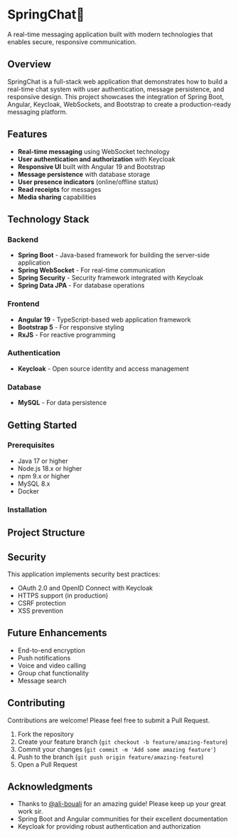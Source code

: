 # SpringChat💬

A real-time messaging application built with modern technologies that enables secure, responsive communication.

## Overview

SpringChat is a full-stack web application that demonstrates how to build a real-time chat system with user authentication, message persistence, and responsive design. This project showcases the integration of Spring Boot, Angular, Keycloak, WebSockets, and Bootstrap to create a production-ready messaging platform.

## Features

- **Real-time messaging** using WebSocket technology
- **User authentication and authorization** with Keycloak
- **Responsive UI** built with Angular 19 and Bootstrap
- **Message persistence** with database storage
- **User presence indicators** (online/offline status)
- **Read receipts** for messages
- **Media sharing** capabilities

## Technology Stack

### Backend
- **Spring Boot** - Java-based framework for building the server-side application
- **Spring WebSocket** - For real-time communication
- **Spring Security** - Security framework integrated with Keycloak
- **Spring Data JPA** - For database operations

### Frontend
- **Angular 19** - TypeScript-based web application framework
- **Bootstrap 5** - For responsive styling
- **RxJS** - For reactive programming

### Authentication
- **Keycloak** - Open source identity and access management

### Database
- **MySQL** - For data persistence

## Getting Started

### Prerequisites
- Java 17 or higher
- Node.js 18.x or higher
- npm 9.x or higher
- MySQL 8.x
- Docker

### Installation


## Project Structure


## Security

This application implements security best practices:
- OAuth 2.0 and OpenID Connect with Keycloak
- HTTPS support (in production)
- CSRF protection
- XSS prevention

## Future Enhancements

- End-to-end encryption
- Push notifications
- Voice and video calling
- Group chat functionality
- Message search

## Contributing

Contributions are welcome! Please feel free to submit a Pull Request.

1. Fork the repository
2. Create your feature branch (`git checkout -b feature/amazing-feature`)
3. Commit your changes (`git commit -m 'Add some amazing feature'`)
4. Push to the branch (`git push origin feature/amazing-feature`)
5. Open a Pull Request

## Acknowledgments

- Thanks to [@ali-bouali](https://github.com/ali-bouali) for an amazing guide! Please keep up your great work sir.
- Spring Boot and Angular communities for their excellent documentation
- Keycloak for providing robust authentication and authorization
